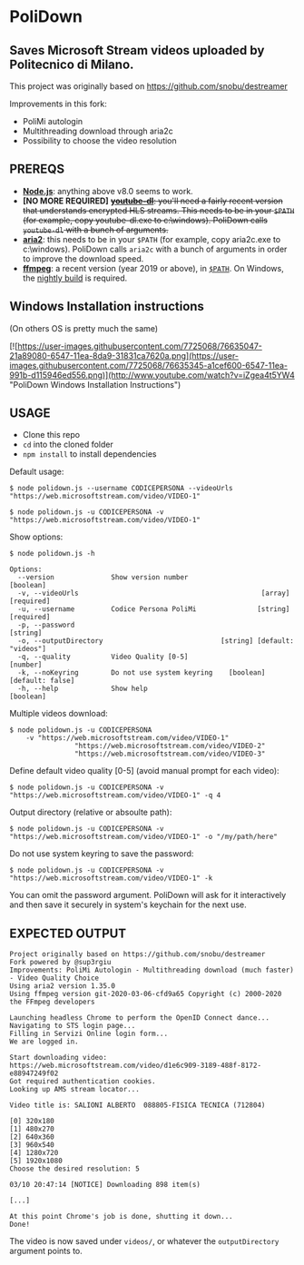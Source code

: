 # PoliDown

## Saves Microsoft Stream videos uploaded by Politecnico di Milano.

This project was originally based on https://github.com/snobu/destreamer

Improvements in this fork:
 - PoliMi autologin
 - Multithreading download through aria2c
 - Possibility to choose the video resolution


## PREREQS

* [**Node.js**](https://nodejs.org/it/download/): anything above v8.0 seems to work.
* **[NO MORE REQUIRED]** ~~[**youtube-dl**](https://ytdl-org.github.io/youtube-dl/download.html): you'll need a fairly recent version that understands encrypted HLS streams. This needs to be in your `$PATH` (for example, copy youtube-dl.exe to c:\windows). PoliDown calls `youtube-dl` with a bunch of arguments.~~
* [**aria2**](https://github.com/aria2/aria2/releases): this needs to be in your `$PATH` (for example, copy aria2c.exe to c:\windows). PoliDown calls `aria2c` with a bunch of arguments in order to improve the download speed.
* [**ffmpeg**](https://www.ffmpeg.org/download.html): a recent version (year 2019 or above), in [`$PATH`](https://www.thewindowsclub.com/how-to-install-ffmpeg-on-windows-10). On Windows, the [nightly build](https://ffmpeg.zeranoe.com/builds/win64/static/ffmpeg-20200309-608b8a8-win64-static.zip) is required.

## Windows Installation instructions
(On others OS is pretty much the same)

[![https://user-images.githubusercontent.com/7725068/76635047-21a89080-6547-11ea-8da9-31831ca7620a.png](https://user-images.githubusercontent.com/7725068/76635345-a1cef600-6547-11ea-991b-d115946ed556.png)](http://www.youtube.com/watch?v=iZgea4t5YW4 "PoliDown Windows Installation Instructions")


## USAGE

* Clone this repo
* `cd` into the cloned folder
* `npm install` to install dependencies

Default usage:
```
$ node polidown.js --username CODICEPERSONA --videoUrls "https://web.microsoftstream.com/video/VIDEO-1"

$ node polidown.js -u CODICEPERSONA -v "https://web.microsoftstream.com/video/VIDEO-1"
```

Show options:
```
$ node polidown.js -h

Options:
  --version              Show version number                           [boolean]
  -v, --videoUrls                                             [array] [required]
  -u, --username         Codice Persona PoliMi               [string] [required]
  -p, --password                                                        [string]
  -o, --outputDirectory                             [string] [default: "videos"]
  -q, --quality          Video Quality [0-5]                            [number]
  -k, --noKeyring        Do not use system keyring    [boolean] [default: false]
  -h, --help             Show help                                     [boolean]
```

Multiple videos download:
```
$ node polidown.js -u CODICEPERSONA
    -v "https://web.microsoftstream.com/video/VIDEO-1"
                "https://web.microsoftstream.com/video/VIDEO-2"
                "https://web.microsoftstream.com/video/VIDEO-3"
```

Define default video quality [0-5] (avoid manual prompt for each video):
```
$ node polidown.js -u CODICEPERSONA -v "https://web.microsoftstream.com/video/VIDEO-1" -q 4
```

Output directory (relative or absoulte path):
```
$ node polidown.js -u CODICEPERSONA -v "https://web.microsoftstream.com/video/VIDEO-1" -o "/my/path/here"
```

Do not use system keyring to save the password:
```
$ node polidown.js -u CODICEPERSONA -v "https://web.microsoftstream.com/video/VIDEO-1" -k
```


You can omit the password argument. PoliDown will ask for it interactively and then save it securely in system's keychain for the next use.

## EXPECTED OUTPUT

```
Project originally based on https://github.com/snobu/destreamer
Fork powered by @sup3rgiu
Improvements: PoliMi Autologin - Multithreading download (much faster) - Video Quality Choice
Using aria2 version 1.35.0
Using ffmpeg version git-2020-03-06-cfd9a65 Copyright (c) 2000-2020 the FFmpeg developers

Launching headless Chrome to perform the OpenID Connect dance...
Navigating to STS login page...
Filling in Servizi Online login form...
We are logged in.

Start downloading video: https://web.microsoftstream.com/video/d1e6c909-3189-488f-8172-e88947249f02
Got required authentication cookies.
Looking up AMS stream locator...

Video title is: SALIONI ALBERTO  088805-FISICA TECNICA (712804)

[0] 320x180
[1] 480x270
[2] 640x360
[3] 960x540
[4] 1280x720
[5] 1920x1080
Choose the desired resolution: 5

03/10 20:47:14 [NOTICE] Downloading 898 item(s)

[...]

At this point Chrome's job is done, shutting it down...
Done!
```

The video is now saved under `videos/`, or whatever the `outputDirectory` argument points to.

